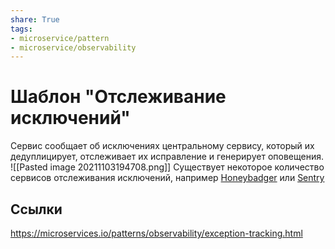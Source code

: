 ```yaml
---
share: True
tags: 
- microservice/pattern
- microservice/observability
---
```

# Шаблон "Отслеживание исключений"
Сервис сообщает об исключениях центральному сервису, который их дедуплицирует, отслеживает их исправление и генерирует оповещения.
![[Pasted image 20211103194708.png]]
Существует некоторое количество сервисов отслеживания исключений, например [Honeybadger](https://www.honeybadger.io/) или [Sentry](https://sentry.io/welcome/)
## Ссылки
https://microservices.io/patterns/observability/exception-tracking.html